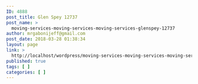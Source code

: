 ```yaml
---
ID: 4888
post_title: Glen Spey 12737
post_name: >
  moving-services-moving-services-moving-services-glenspey-12737
author: mrgabonijeff@gmail.com
post_date: 2018-03-28 01:38:34
layout: page
link: >
  http://localhost/wordpress/moving-services-moving-services-moving-services-glenspey-12737/
published: true
tags: [ ]
categories: [ ]
---
```


